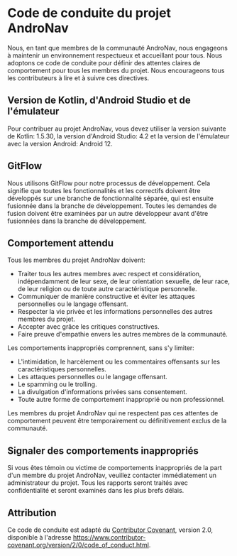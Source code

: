 # Code de conduite du projet AndroNav

Nous, en tant que membres de la communauté AndroNav, nous engageons à maintenir un environnement respectueux et accueillant pour tous. Nous adoptons ce code de conduite pour définir des attentes claires de comportement pour tous les membres du projet. Nous encourageons tous les contributeurs à lire et à suivre ces directives.

## Version de Kotlin, d'Android Studio et de l'émulateur

Pour contribuer au projet AndroNav, vous devez utiliser la version suivante de Kotlin: 1.5.30, la version d'Android Studio: 4.2 et la version de l'émulateur avec la version Android: Android 12.

## GitFlow

Nous utilisons GitFlow pour notre processus de développement. Cela signifie que toutes les fonctionnalités et les correctifs doivent être développés sur une branche de fonctionnalité séparée, qui est ensuite fusionnée dans la branche de développement. Toutes les demandes de fusion doivent être examinées par un autre développeur avant d'être fusionnées dans la branche de développement.

## Comportement attendu

Tous les membres du projet AndroNav doivent:

- Traiter tous les autres membres avec respect et considération, indépendamment de leur sexe, de leur orientation sexuelle, de leur race, de leur religion ou de toute autre caractéristique personnelle.
- Communiquer de manière constructive et éviter les attaques personnelles ou le langage offensant.
- Respecter la vie privée et les informations personnelles des autres membres du projet.
- Accepter avec grâce les critiques constructives.
- Faire preuve d'empathie envers les autres membres de la communauté.

Les comportements inappropriés comprennent, sans s'y limiter:

- L'intimidation, le harcèlement ou les commentaires offensants sur les caractéristiques personnelles.
- Les attaques personnelles ou le langage offensant.
- Le spamming ou le trolling.
- La divulgation d'informations privées sans consentement.
- Toute autre forme de comportement inapproprié ou non professionnel.

Les membres du projet AndroNav qui ne respectent pas ces attentes de comportement peuvent être temporairement ou définitivement exclus de la communauté.

## Signaler des comportements inappropriés

Si vous êtes témoin ou victime de comportements inappropriés de la part d'un membre du projet AndroNav, veuillez contacter immédiatement un administrateur du projet. Tous les rapports seront traités avec confidentialité et seront examinés dans les plus brefs délais.

## Attribution

Ce code de conduite est adapté du [Contributor Covenant](https://www.contributor-covenant.org), version 2.0, disponible à l'adresse https://www.contributor-covenant.org/version/2/0/code_of_conduct.html.
